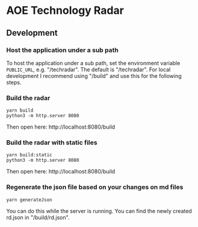 # AOE Technology Radar

## Development
### Host the application under a sub path
To host the application under a sub path, set the environment variable `PUBLIC_URL`, e.g. "/techradar". The default is "/techradar".
For local development I recommend using "/build" and use this for the following steps. 

### Build the radar
```
yarn build
python3 -m http.server 8080
```

Then open here: http://localhost:8080/build

### Build the radar with static files
```
yarn build:static
python3 -m http.server 8080
```

Then open here: http://localhost:8080/build

### Regenerate the json file based on your changes on md files
```
yarn generateJson
```

You can do this while the server is running. You can find the newly created rd.json in "/build/rd.json". 
